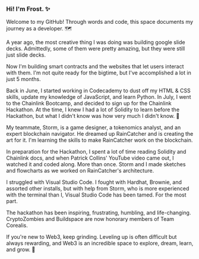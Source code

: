 ### Hi!  I'm Frost. ✨ 

Welcome to my GitHub!  Through words and code, this space documents my journey as a developer.  🗺️

A year ago, the most creative thing I was doing was building google slide decks.  Admittedly, some of them were pretty amazing, but they were still just slide decks.

Now I'm building smart contracts and the websites that let users interact with them.  I'm not quite ready for the bigtime, but I've accomplished a lot in just 5 months.

Back in June, I started working in Codecademy to dust off my HTML & CSS skills, update my knowledge of JavaScript, and learn Python.  In July, I went to the Chainlink Bootcamp, and decided to sign up for the Chainlink Hackathon.  At the time, I knew I had a lot of Solidity to learn before the Hackathon, but what I didn't know was how very much I didn't know. 🙂

My teammate, Storm, is a game designer, a tokenomics analyst, and an expert blockchain navigator.  He dreamed up RainCatcher and is creating the art for it.  I'm learning the skills to make RainCatcher work on the blockchain.

In preparation for the Hackathon, I spent a lot of time reading Solidity and Chainlink docs, and when Patrick Collins' YouTube video came out, I watched it and coded along.  More than once.  Storm and I made sketches and flowcharts as we worked on RainCatcher's architecture.

I struggled with Visual Studio Code.  I fought with Hardhat, Brownie, and assorted other installs, but with help from Storm, who is more experienced with the terminal than I, Visual Studio Code has been tamed.  For the most part.

The hackathon has been inspiring, frustrating, humbling, and life-changing.  CryptoZombies and Buildspace are now honorary members of Team Corealis.

If you're new to Web3, keep grinding.  Leveling up is often difficult but always rewarding, and Web3 is an incredible space to explore, dream, learn, and grow. 💚  






